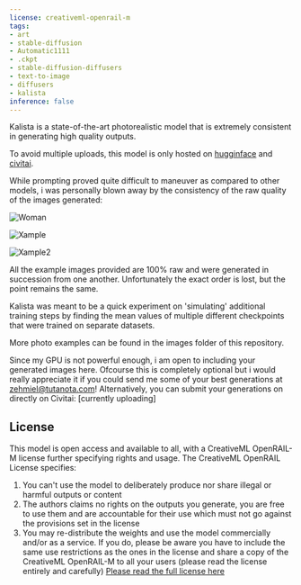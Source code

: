 ```yaml
---
license: creativeml-openrail-m
tags:
- art
- stable-diffusion
- Automatic1111
- .ckpt
- stable-diffusion-diffusers
- text-to-image
- diffusers
- kalista
inference: false
---
```


Kalista is a state-of-the-art photorealistic model that is extremely consistent in generating high quality outputs.

To avoid multiple uploads, this model is only hosted on [hugginface](https://huggingface.co/skylersterling/kalista/tree/main) and [civitai](). 


While prompting proved quite difficult to maneuver as compared to other models, i was personally blown away by the consistency of the raw quality of 
the images generated:

![Woman](https://huggingface.co/skylersterling/kalista/resolve/main/images/6.png)

![Xample](https://huggingface.co/skylersterling/kalista/resolve/main/images/3.png)

![Xample2](https://huggingface.co/skylersterling/kalista/resolve/main/images/2.png)

All the example images provided are 100% raw and were generated in succession from one another. Unfortunately the exact order is lost,
but the point remains the same.

Kalista was meant to be a quick experiment on 'simulating' additional training steps by finding the mean values of multiple different checkpoints that were
trained on separate datasets.

More photo examples can be found in the images folder of this repository. 

Since my GPU is not powerful enough, i am open to including your generated images here. Ofcourse this is completely optional but i would really appreciate it if you could
send me some of your best generations at zehmiel@tutanota.com! Alternatively, you can submit your generations on directly on Civitai: [currently uploading]

## License

This model is open access and available to all, with a CreativeML OpenRAIL-M license further specifying rights and usage.
The CreativeML OpenRAIL License specifies: 

1. You can't use the model to deliberately produce nor share illegal or harmful outputs or content 
2. The authors claims no rights on the outputs you generate, you are free to use them and are accountable for their use which must not go against the provisions set in the license
3. You may re-distribute the weights and use the model commercially and/or as a service. If you do, please be aware you have to include the same use restrictions as the ones in the license and share a copy of the CreativeML OpenRAIL-M to all your users (please read the license entirely and carefully)
[Please read the full license here](https://huggingface.co/spaces/CompVis/stable-diffusion-license)
